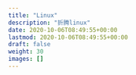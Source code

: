 ```yaml
---
title: "Linux"
description: "折腾linux"
date: 2020-10-06T08:49:55+00:00
lastmod: 2020-10-06T08:49:55+00:00
draft: false
weight: 30
images: []
---
```

